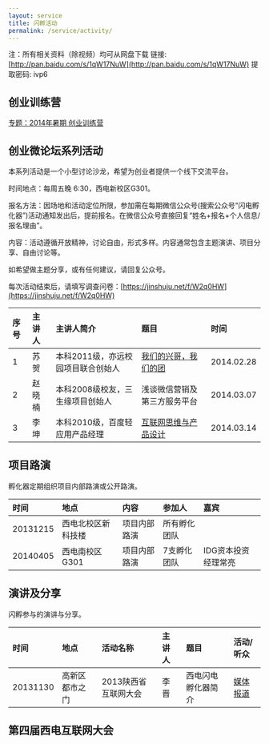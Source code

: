 ```yaml
---
layout: service
title: 闪孵活动
permalink: /service/activity/
---
```


注：所有相关资料（除视频）均可从网盘下载 链接: [http://pan.baidu.com/s/1qW17NuW](http://pan.baidu.com/s/1qW17NuW) 提取密码: ivp6

## 创业训练营

[专题：2014年暑期 创业训练营](/service/activity/startup-training-2014/)

## 创业微论坛系列活动

本系列活动是一个小型讨论沙龙，希望为创业者提供一个线下交流平台。

时间地点：每周五晚 6:30，西电新校区G301。

报名方法：因场地和活动定位所限，参加需在每期微信公众号(搜索公众号“闪电孵化器”)活动通知发出后，提前报名。在微信公众号直接回复“姓名+报名+个人信息/报名理由”。

内容：活动遵循开放精神，讨论自由，形式多样。内容通常包含主题演讲、项目分享、自由讨论等。

如希望做主题分享，或有任何建议，请回复公众号。

每次活动结束后，请填写调查问卷：[https://jinshuju.net/f/W2q0HW](https://jinshuju.net/f/W2q0HW)

序号  | 主讲人 | 主讲人简介 | 题目 | 时间 
:------------- | :------------- | :-------------  | :------------- | :-------------
1 | 苏贺 | 本科2011级，亦远校园项目联合创始人 | [我们的兴哥，我们的团](http://v.youku.com/v_show/id_XNjg1NDQ3MTU2.html) | 2014.02.28 
2 |	赵晓楠 | 本科2008级校友，三生缘项目创始人 | 浅谈微信营销及第三方服务平台 | 2014.03.07 
3 | 李坤 | 本科2010级，百度轻应用产品经理 | [互联网思维与产品设计](http://v.youku.com/v_show/id_XNjg1ODE2MjAw.html) | 2014.03.14

## 项目路演

孵化器定期组织项目内部路演或公开路演。

时间  | 地点 | 内容 | 参加人 | 嘉宾 
:------------- | :------------- | :-------------  | :------------- | :------------- 
20131215 | 西电北校区新科技楼 | 项目内部路演 | 所有孵化团队 | 
20140405 | 西电南校区G301 | 项目内部路演 | 7支孵化团队 | IDG资本投资经理常亮

## 演讲及分享

闪孵参与的演讲与分享。

时间  | 地点 | 活动名称 | 主讲人 | 题目 | 活动/听众  
:------------- | :------------- | :-------------  | :------------- | :------------- | :------------- 
20131130 | 高新区都市之门 | 2013陕西省互联网大会 | 李晋 | 西电闪电孵化器简介 | [媒体报道](http://news.cnwest.com/content/2013-12/01/content_10404483.htm)

## 第四届西电互联网大会